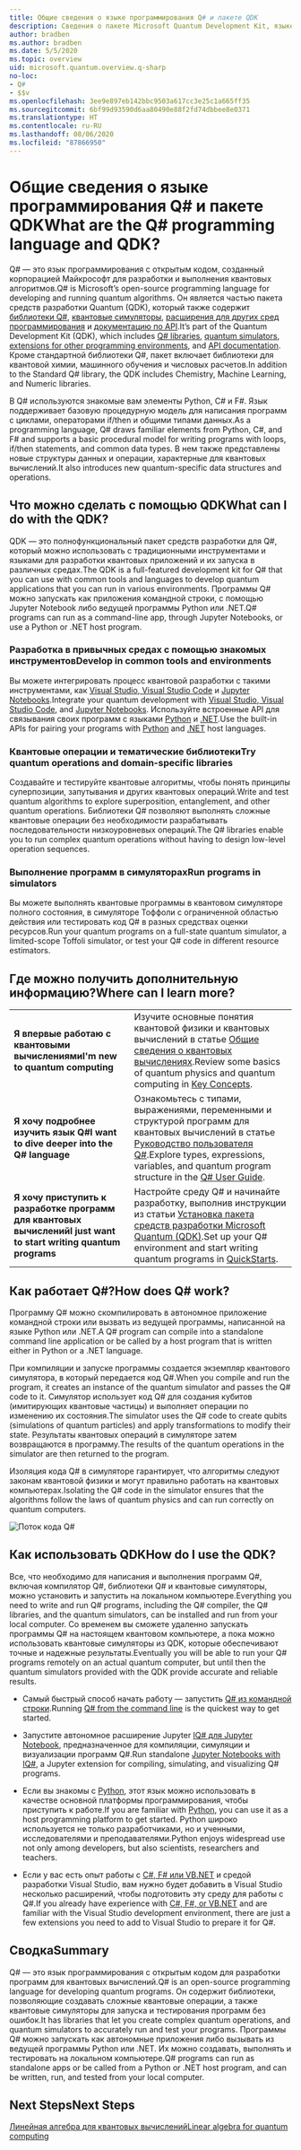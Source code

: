 ```yaml
---
title: Общие сведения о языке программирования Q# и пакете QDK
description: Сведения о пакете Microsoft Quantum Development Kit, языке программирования Q# и о том, как создавать программы для квантовых вычислений.
author: bradben
ms.author: bradben
ms.date: 5/5/2020
ms.topic: overview
uid: microsoft.quantum.overview.q-sharp
no-loc:
- Q#
- $$v
ms.openlocfilehash: 3ee9e897eb142bbc9503a617cc3e25c1a665ff35
ms.sourcegitcommit: 6bf99d93590d6aa80490e88f2fd74dbbee8e0371
ms.translationtype: HT
ms.contentlocale: ru-RU
ms.lasthandoff: 08/06/2020
ms.locfileid: "87866950"
---
```

# <a name="what-are-the-no-locq-programming-language-and-qdk"></a><span data-ttu-id="f1371-103">Общие сведения о языке программирования Q# и пакете QDK</span><span class="sxs-lookup"><span data-stu-id="f1371-103">What are the Q# programming language and QDK?</span></span>

<span data-ttu-id="f1371-104">Q# — это язык программирования с открытым кодом, созданный корпорацией Майкрософт для разработки и выполнения квантовых алгоритмов.</span><span class="sxs-lookup"><span data-stu-id="f1371-104">Q# is Microsoft’s open-source programming language for developing and running quantum algorithms.</span></span> <span data-ttu-id="f1371-105">Он является частью пакета средств разработки Quantum (QDK), который также содержит [библиотеки Q#](xref:microsoft.quantum.libraries), [квантовые симуляторы](xref:microsoft.quantum.machines), [расширения для других сред программирования](xref:microsoft.quantum.install) и [документацию по API](xref:microsoft.quantum.standardlibsintro).</span><span class="sxs-lookup"><span data-stu-id="f1371-105">It’s part of the Quantum Development Kit (QDK), which includes [Q# libraries](xref:microsoft.quantum.libraries), [quantum simulators](xref:microsoft.quantum.machines), [extensions for other programming environments](xref:microsoft.quantum.install), and [API documentation](xref:microsoft.quantum.standardlibsintro).</span></span> <span data-ttu-id="f1371-106">Кроме стандартной библиотеки Q#, пакет включает библиотеки для квантовой химии, машинного обучения и числовых расчетов.</span><span class="sxs-lookup"><span data-stu-id="f1371-106">In addition to the Standard Q# library, the QDK includes Chemistry, Machine Learning, and Numeric libraries.</span></span>

<span data-ttu-id="f1371-107">В Q# используются знакомые вам элементы Python, C# и F#. Язык поддерживает базовую процедурную модель для написания программ с циклами, операторами if/then и общими типами данных.</span><span class="sxs-lookup"><span data-stu-id="f1371-107">As a programming language, Q# draws familiar elements from Python, C#, and F# and supports a basic procedural model for writing programs with loops, if/then statements, and common data types.</span></span> <span data-ttu-id="f1371-108">В нем также представлены новые структуры данных и операции, характерные для квантовых вычислений.</span><span class="sxs-lookup"><span data-stu-id="f1371-108">It also introduces new quantum-specific data structures and operations.</span></span>

## <a name="what-can-i-do-with-the-qdk"></a><span data-ttu-id="f1371-109">Что можно сделать с помощью QDK</span><span class="sxs-lookup"><span data-stu-id="f1371-109">What can I do with the QDK?</span></span>

<span data-ttu-id="f1371-110">QDK — это полнофункциональный пакет средств разработки для Q#, который можно использовать с традиционными инструментами и языками для разработки квантовых приложений и их запуска в различных средах.</span><span class="sxs-lookup"><span data-stu-id="f1371-110">The QDK is a full-featured development kit for Q# that you can use with common tools and languages to develop quantum applications that you can run in various environments.</span></span> <span data-ttu-id="f1371-111">Программы Q# можно запускать как приложения командной строки, с помощью Jupyter Notebook либо ведущей программы Python или .NET.</span><span class="sxs-lookup"><span data-stu-id="f1371-111">Q# programs can run as a command-line app, through Jupyter Notebooks, or use a Python or .NET host program.</span></span>

### <a name="develop-in-common-tools-and-environments"></a><span data-ttu-id="f1371-112">Разработка в привычных средах с помощью знакомых инструментов</span><span class="sxs-lookup"><span data-stu-id="f1371-112">Develop in common tools and environments</span></span>

<span data-ttu-id="f1371-113">Вы можете интегрировать процесс квантовой разработки с такими инструментами, как [Visual Studio, Visual Studio Code](xref:microsoft.quantum.install.standalone) и [Jupyter Notebooks](xref:microsoft.quantum.install.jupyter).</span><span class="sxs-lookup"><span data-stu-id="f1371-113">Integrate your quantum development with [Visual Studio, Visual Studio Code](xref:microsoft.quantum.install.standalone), and [Jupyter Notebooks](xref:microsoft.quantum.install.jupyter).</span></span> <span data-ttu-id="f1371-114">Используйте встроенные API для связывания своих программ с языками [Python](xref:microsoft.quantum.install.python) и [.NET](xref:microsoft.quantum.install.cs).</span><span class="sxs-lookup"><span data-stu-id="f1371-114">Use the built-in APIs for pairing your programs with [Python](xref:microsoft.quantum.install.python) and [.NET](xref:microsoft.quantum.install.cs) host languages.</span></span>

### <a name="try-quantum-operations-and-domain-specific-libraries"></a><span data-ttu-id="f1371-115">Квантовые операции и тематические библиотеки</span><span class="sxs-lookup"><span data-stu-id="f1371-115">Try quantum operations and domain-specific libraries</span></span>

<span data-ttu-id="f1371-116">Создавайте и тестируйте квантовые алгоритмы, чтобы понять принципы суперпозиции, запутывания и других квантовых операций.</span><span class="sxs-lookup"><span data-stu-id="f1371-116">Write and test quantum algorithms to explore superposition, entanglement, and other quantum operations.</span></span> <span data-ttu-id="f1371-117">Библиотеки Q# позволяют выполнять сложные квантовые операции без необходимости разрабатывать последовательности низкоуровневых операций.</span><span class="sxs-lookup"><span data-stu-id="f1371-117">The Q# libraries enable you to run complex quantum operations without having to design low-level operation sequences.</span></span>

### <a name="run-programs-in-simulators"></a><span data-ttu-id="f1371-118">Выполнение программ в симуляторах</span><span class="sxs-lookup"><span data-stu-id="f1371-118">Run programs in simulators</span></span>

<span data-ttu-id="f1371-119">Вы можете выполнять квантовые программы в квантовом симуляторе полного состояния, в симуляторе Тоффоли с ограниченной областью действия или тестировать код Q# в разных средствах оценки ресурсов.</span><span class="sxs-lookup"><span data-stu-id="f1371-119">Run your quantum programs on a full-state quantum simulator, a limited-scope Toffoli simulator, or test your Q# code in different resource estimators.</span></span> 

## <a name="where-can-i-learn-more"></a><span data-ttu-id="f1371-120">Где можно получить дополнительную информацию?</span><span class="sxs-lookup"><span data-stu-id="f1371-120">Where can I learn more?</span></span>

|||
| ---- | ---- |
| <span data-ttu-id="f1371-121">**Я впервые работаю с квантовыми вычислениями**</span><span class="sxs-lookup"><span data-stu-id="f1371-121">**I'm new to quantum computing**</span></span> | <span data-ttu-id="f1371-122">Изучите основные понятия квантовой физики и квантовых вычислений в статье [Общие сведения о квантовых вычислениях](xref:microsoft.quantum.overview.understanding).</span><span class="sxs-lookup"><span data-stu-id="f1371-122">Review some basics of quantum physics and quantum computing in [Key Concepts](xref:microsoft.quantum.overview.understanding).</span></span>|
| <span data-ttu-id="f1371-123">**Я хочу подробнее изучить язык Q#**</span><span class="sxs-lookup"><span data-stu-id="f1371-123">**I want to dive deeper into the Q# language**</span></span> | <span data-ttu-id="f1371-124">Ознакомьтесь с типами, выражениями, переменными и структурой программ для квантовых вычислений в статье [Руководство пользователя Q#](xref:microsoft.quantum.guide).</span><span class="sxs-lookup"><span data-stu-id="f1371-124">Explore types, expressions, variables, and quantum program structure in the [Q# User Guide](xref:microsoft.quantum.guide).</span></span>|
| <span data-ttu-id="f1371-125">**Я хочу приступить к разработке программ для квантовых вычислений**</span><span class="sxs-lookup"><span data-stu-id="f1371-125">**I just want to start writing quantum programs**</span></span> | <span data-ttu-id="f1371-126">Настройте среду Q# и начинайте разработку, выполнив инструкции из статьи [Установка пакета средств разработки Microsoft Quantum (QDK)](xref:microsoft.quantum.install).</span><span class="sxs-lookup"><span data-stu-id="f1371-126">Set up your Q# environment and start writing quantum programs in [QuickStarts](xref:microsoft.quantum.install).</span></span>|

## <a name="how-does-no-locq-work"></a><span data-ttu-id="f1371-127">Как работает Q#?</span><span class="sxs-lookup"><span data-stu-id="f1371-127">How does Q# work?</span></span>

<span data-ttu-id="f1371-128">Программу Q# можно скомпилировать в автономное приложение командной строки или вызвать из ведущей программы, написанной на языке Python или .NET.</span><span class="sxs-lookup"><span data-stu-id="f1371-128">A Q# program can compile into a standalone command line application or be called by a host program that is written either in Python or a .NET language.</span></span>

<span data-ttu-id="f1371-129">При компиляции и запуске программы создается экземпляр квантового симулятора, в который передается код Q#.</span><span class="sxs-lookup"><span data-stu-id="f1371-129">When you compile and run the program, it creates an instance of the quantum simulator and passes the Q# code to it.</span></span> <span data-ttu-id="f1371-130">Симулятор использует код Q# для создания кубитов (имитирующих квантовые частицы) и выполняет операции по изменению их состояния.</span><span class="sxs-lookup"><span data-stu-id="f1371-130">The simulator uses the Q# code to create qubits (simulations of quantum particles) and apply transformations to modify their state.</span></span> <span data-ttu-id="f1371-131">Результаты квантовых операций в симуляторе затем возвращаются в программу.</span><span class="sxs-lookup"><span data-stu-id="f1371-131">The results of the quantum operations in the simulator are then returned to the program.</span></span>  

<span data-ttu-id="f1371-132">Изоляция кода Q# в симуляторе гарантирует, что алгоритмы следуют законам квантовой физики и могут правильно работать на квантовых компьютерах.</span><span class="sxs-lookup"><span data-stu-id="f1371-132">Isolating the Q# code in the simulator ensures that the algorithms follow the laws of quantum physics and can run correctly on quantum computers.</span></span>

![Поток кода Q#](~/media/qsharp-code-flow.png)

## <a name="how-do-i-use-the-qdk"></a><span data-ttu-id="f1371-134">Как использовать QDK</span><span class="sxs-lookup"><span data-stu-id="f1371-134">How do I use the QDK?</span></span>

<span data-ttu-id="f1371-135">Все, что необходимо для написания и выполнения программ Q#, включая компилятор Q#, библиотеки Q# и квантовые симуляторы, можно установить и запустить на локальном компьютере.</span><span class="sxs-lookup"><span data-stu-id="f1371-135">Everything you need to write and run Q# programs, including the Q# compiler, the Q# libraries, and the quantum simulators, can be installed and run from your local computer.</span></span> <span data-ttu-id="f1371-136">Со временем вы сможете удаленно запускать программы Q# на настоящем квантовом компьютере, а пока можно использовать квантовые симуляторы из QDK, которые обеспечивают точные и надежные результаты.</span><span class="sxs-lookup"><span data-stu-id="f1371-136">Eventually you will be able to run your Q# programs remotely on an actual quantum computer, but until then the quantum simulators provided with the QDK provide accurate and reliable results.</span></span>

- <span data-ttu-id="f1371-137">Самый быстрый способ начать работу — запустить [Q# из командной строки](xref:microsoft.quantum.install.standalone).</span><span class="sxs-lookup"><span data-stu-id="f1371-137">Running [Q# from the command line](xref:microsoft.quantum.install.standalone) is the quickest way to get started.</span></span>

- <span data-ttu-id="f1371-138">Запустите автономное расширение Jupyter [IQ# для Jupyter Notebook](xref:microsoft.quantum.install.jupyter), предназначенное для компиляции, симуляции и визуализации программ Q#.</span><span class="sxs-lookup"><span data-stu-id="f1371-138">Run standalone [Jupyter Notebooks with IQ#](xref:microsoft.quantum.install.jupyter), a Jupyter extension for compiling, simulating, and visualizing Q# programs.</span></span>

- <span data-ttu-id="f1371-139">Если вы знакомы с [Python](xref:microsoft.quantum.install.python), этот язык можно использовать в качестве основной платформы программирования, чтобы приступить к работе.</span><span class="sxs-lookup"><span data-stu-id="f1371-139">If you are familiar with [Python](xref:microsoft.quantum.install.python), you can use it as a host programming platform to get started.</span></span> <span data-ttu-id="f1371-140">Python широко используется не только разработчиками, но и ученными, исследователями и преподавателями.</span><span class="sxs-lookup"><span data-stu-id="f1371-140">Python enjoys widespread use not only among developers, but also scientists, researchers and teachers.</span></span>

- <span data-ttu-id="f1371-141">Если у вас есть опыт работы с [C#, F# или VB.NET](xref:microsoft.quantum.install.cs) и средой разработки Visual Studio, вам нужно будет добавить в Visual Studio несколько расширений, чтобы подготовить эту среду для работы с Q#.</span><span class="sxs-lookup"><span data-stu-id="f1371-141">If you already have experience with [C#, F#, or VB.NET](xref:microsoft.quantum.install.cs) and are familiar with the Visual Studio development environment, there are just a few extensions you need to add to Visual Studio to prepare it for Q#.</span></span>  

## <a name="summary"></a><span data-ttu-id="f1371-142">Сводка</span><span class="sxs-lookup"><span data-stu-id="f1371-142">Summary</span></span>

<span data-ttu-id="f1371-143">Q# — это язык программирования с открытым кодом для разработки программ для квантовых вычислений.</span><span class="sxs-lookup"><span data-stu-id="f1371-143">Q# is an open-source programming language for developing quantum programs.</span></span> <span data-ttu-id="f1371-144">Он содержит библиотеки, позволяющие создавать сложные квантовые операции, а также квантовые симуляторы для запуска и тестирования программ без ошибок.</span><span class="sxs-lookup"><span data-stu-id="f1371-144">It has libraries that let you create complex quantum operations, and quantum simulators to accurately run and test your programs.</span></span> <span data-ttu-id="f1371-145">Программы Q# можно запускать как автономные приложения либо вызывать из ведущей программы Python или .NET. Их можно создавать, выполнять и тестировать на локальном компьютере.</span><span class="sxs-lookup"><span data-stu-id="f1371-145">Q# programs can run as standalone apps or be called from a Python or .NET host program, and can be written, run, and tested from your local computer.</span></span>

## <a name="next-steps"></a><span data-ttu-id="f1371-146">Next Steps</span><span class="sxs-lookup"><span data-stu-id="f1371-146">Next Steps</span></span>

[<span data-ttu-id="f1371-147">Линейная алгебра для квантовых вычислений</span><span class="sxs-lookup"><span data-stu-id="f1371-147">Linear algebra for quantum computing</span></span>](xref:microsoft.quantum.overview.algebra)
